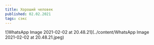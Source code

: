 ```yaml
---
title: Хороший человек
published: 02.02.2021
tags: сэкс
---
```


![WhatsApp Image 2021-02-02 at 20.48.21](../content/WhatsApp Image 2021-02-02 at 20.48.21.jpeg)